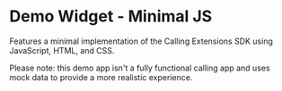 # Demo Widget - Minimal JS

Features a minimal implementation of the Calling Extensions SDK using JavaScript, HTML, and CSS.

Please note: this demo app isn't a fully functional calling app and uses mock data to provide a more realistic experience.
